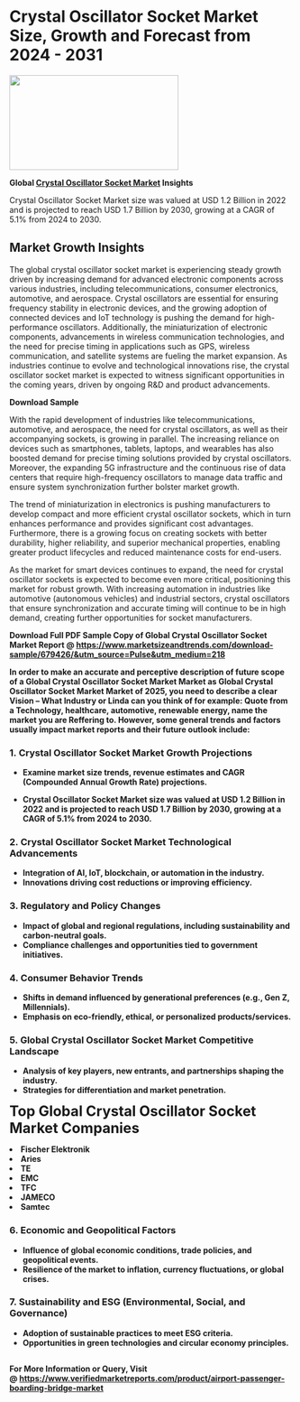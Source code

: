 <H1>Crystal Oscillator Socket Market Size, Growth and Forecast from 2024 - 2031</H1><img class="aligncenter size-medium wp-image-584254" src="https://thirdeyenews.in/wp-content/uploads/2024/09/Global-Market-Research-300x168.jpeg" alt="" width="300" height="168" /><p><strong>Global&nbsp;<a href="https://www.marketsizeandtrends.com/download-sample/679426/&amp;utm_source=Pulse&amp;utm_medium=218">Crystal Oscillator Socket Market</a> Insights</strong></p><p>Crystal Oscillator Socket Market size was valued at USD 1.2 Billion in 2022 and is projected to reach USD 1.7 Billion by 2030, growing at a CAGR of 5.1% from 2024 to 2030.</p><p><h2>Market Growth Insights</h2> <p>The global crystal oscillator socket market is experiencing steady growth driven by increasing demand for advanced electronic components across various industries, including telecommunications, consumer electronics, automotive, and aerospace. Crystal oscillators are essential for ensuring frequency stability in electronic devices, and the growing adoption of connected devices and IoT technology is pushing the demand for high-performance oscillators. Additionally, the miniaturization of electronic components, advancements in wireless communication technologies, and the need for precise timing in applications such as GPS, wireless communication, and satellite systems are fueling the market expansion. As industries continue to evolve and technological innovations rise, the crystal oscillator socket market is expected to witness significant opportunities in the coming years, driven by ongoing R&D and product advancements.</p> <p><strong>Download Sample</strong></p> <p>With the rapid development of industries like telecommunications, automotive, and aerospace, the need for crystal oscillators, as well as their accompanying sockets, is growing in parallel. The increasing reliance on devices such as smartphones, tablets, laptops, and wearables has also boosted demand for precise timing solutions provided by crystal oscillators. Moreover, the expanding 5G infrastructure and the continuous rise of data centers that require high-frequency oscillators to manage data traffic and ensure system synchronization further bolster market growth.</p> <p>The trend of miniaturization in electronics is pushing manufacturers to develop compact and more efficient crystal oscillator sockets, which in turn enhances performance and provides significant cost advantages. Furthermore, there is a growing focus on creating sockets with better durability, higher reliability, and superior mechanical properties, enabling greater product lifecycles and reduced maintenance costs for end-users.</p> <p>As the market for smart devices continues to expand, the need for crystal oscillator sockets is expected to become even more critical, positioning this market for robust growth. With increasing automation in industries like automotive (autonomous vehicles) and industrial sectors, crystal oscillators that ensure synchronization and accurate timing will continue to be in high demand, creating further opportunities for socket manufacturers.</p> <p><strong></p><p><span class=""><strong>Download Full PDF Sample Copy of Global Crystal Oscillator Socket Market Report</strong> @ <a href="https://www.marketsizeandtrends.com/download-sample/679426/&amp;utm_source=Pulse&amp;utm_medium=218" target="_blank">https://www.marketsizeandtrends.com/download-sample/679426/&amp;utm_source=Pulse&amp;utm_medium=218</a></span></p><p>In order to make an accurate and perceptive description of future scope of a Global&nbsp;Crystal Oscillator Socket Market Market as Global&nbsp;Crystal Oscillator Socket Market Market of 2025, you need to describe a clear Vision &ndash; What Industry or Linda can you think of for example: Quote from a Technology, healthcare, automotive, renewable energy, name the market you are Reffering to. However, some general trends and factors usually impact market reports and their future outlook include:</p><h3>1.&nbsp;<strong>Crystal Oscillator Socket Market Growth Projections</strong></h3><ul><li>Examine market size trends, revenue estimates and CAGR (Compounded Annual Growth Rate) projections.</li><li><p>Crystal Oscillator Socket Market size was valued at USD 1.2 Billion in 2022 and is projected to reach USD 1.7 Billion by 2030, growing at a CAGR of 5.1% from 2024 to 2030.</p></li></ul><h3>2.&nbsp;<strong>Crystal Oscillator Socket Market Technological Advancements</strong></h3><ul><li>Integration of AI, IoT, blockchain, or automation in the industry.</li><li>Innovations driving cost reductions or improving efficiency.</li></ul><h3>3.&nbsp;<strong>Regulatory and Policy Changes</strong></h3><ul><li>Impact of global and regional regulations, including sustainability and carbon-neutral goals.</li><li>Compliance challenges and opportunities tied to government initiatives.</li></ul><h3>4.&nbsp;<strong>Consumer Behavior Trends</strong></h3><ul><li>Shifts in demand influenced by generational preferences (e.g., Gen Z, Millennials).</li><li>Emphasis on eco-friendly, ethical, or personalized products/services.</li></ul><h3>5.&nbsp;<strong>Global Crystal Oscillator Socket Market Competitive Landscape</strong></h3><ul><li>Analysis of key players, new entrants, and partnerships shaping the industry.</li><li>Strategies for differentiation and market penetration.</li></ul><p data-pm-slice="1 1 []"><span style="color: inherit; font-family: inherit; font-size: 25px;">Top Global Crystal Oscillator Socket Market Companies</span></p><div class="" data-test-id=""><p><li>Fischer Elektronik</li><li> Aries</li><li> TE</li><li> EMC</li><li> TFC</li><li> JAMECO</li><li> Samtec</li></p></div><h3>6.&nbsp;<strong>Economic and Geopolitical Factors</strong></h3><ul><li>Influence of global economic conditions, trade policies, and geopolitical events.</li><li>Resilience of the market to inflation, currency fluctuations, or global crises.</li></ul><h3>7.&nbsp;<strong>Sustainability and ESG (Environmental, Social, and Governance)</strong></h3><ul><li>Adoption of sustainable practices to meet ESG criteria.</li><li>Opportunities in green technologies and circular economy principles.</li></ul><h2><strong style="font-size: 14px;">For More Information or Query, Visit @&nbsp;</strong><a style="background-color: #ffffff; font-size: 14px;" href="https://www.marketsizeandtrends.com/report/crystal-oscillator-socket-market/" target="_blank">https://www.verifiedmarketreports.com/product/airport-passenger-boarding-bridge-market</a></h2>
